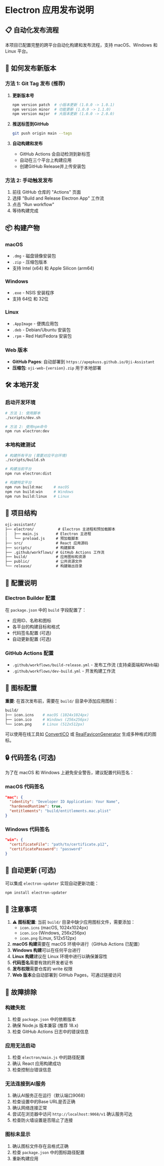 # Electron 应用发布说明

## 📋 自动化发布流程

本项目已配置完整的跨平台自动化构建和发布流程，支持 macOS、Windows 和 Linux 平台。

## 🚀 如何发布新版本

### 方法 1: Git Tag 发布 (推荐)

1. **更新版本号**

   ```bash
   npm version patch  # 小版本更新 (1.0.0 -> 1.0.1)
   npm version minor  # 功能更新 (1.0.0 -> 1.1.0)
   npm version major  # 大版本更新 (1.0.0 -> 2.0.0)
   ```

2. **推送标签到GitHub**

   ```bash
   git push origin main --tags
   ```

3. **自动构建和发布**
   - GitHub Actions 会自动检测到新标签
   - 自动在三个平台上构建应用
   - 创建GitHub Release并上传安装包

### 方法 2: 手动触发发布

1. 前往 GitHub 仓库的 "Actions" 页面
2. 选择 "Build and Release Electron App" 工作流
3. 点击 "Run workflow"
4. 等待构建完成

## 📦 构建产物

### macOS

- `.dmg` - 磁盘镜像安装包
- `.zip` - 压缩包版本
- 支持 Intel (x64) 和 Apple Silicon (arm64)

### Windows

- `.exe` - NSIS 安装程序
- 支持 64位 和 32位

### Linux

- `.AppImage` - 便携应用包
- `.deb` - Debian/Ubuntu 安装包
- `.rpm` - Red Hat/Fedora 安装包

### Web 版本

- **GitHub Pages**: 自动部署到 `https://apepkuss.github.io/Oji-Assistant`
- **压缩包**: `oji-web-{version}.zip` 用于本地部署

## 🛠️ 本地开发

### 启动开发环境

```bash
# 方法 1: 使用脚本
./scripts/dev.sh

# 方法 2: 使用npm命令
npm run electron:dev
```

### 本地构建测试

```bash
# 构建所有平台 (需要对应平台环境)
./scripts/build.sh

# 构建当前平台
npm run electron:dist

# 构建特定平台
npm run build:mac     # macOS
npm run build:win     # Windows
npm run build:linux   # Linux
```

## 📁 项目结构

```txt
oji-assistant/
├── electron/           # Electron 主进程和预加载脚本
│   ├── main.js        # Electron 主进程
│   └── preload.js     # 预加载脚本
├── src/               # React 应用源码
├── scripts/           # 构建脚本
├── .github/workflows/ # GitHub Actions 工作流
├── build/             # 应用图标和资源
├── public/            # 公共资源文件
└── release/           # 构建输出目录
```

## 🔧 配置说明

### Electron Builder 配置

在 `package.json` 中的 `build` 字段配置了：

- 应用ID、名称和图标
- 各平台的构建目标和格式
- 代码签名配置 (可选)
- 自动更新配置 (可选)

### GitHub Actions 配置

- `.github/workflows/build-release.yml` - 发布工作流 (支持桌面端和Web端)
- `.github/workflows/dev-build.yml` - 开发构建工作流

## 🎨 图标配置

**重要**: 在首次发布前，需要在 `build/` 目录中添加应用图标：

```bash
build/
├── icon.icns    # macOS (1024x1024px)
├── icon.ico     # Windows (256x256px)
└── icon.png     # Linux (512x512px)
```

可以使用在线工具如 [ConvertICO](https://convertico.com/) 或 [RealFaviconGenerator](https://realfavicongenerator.net/) 生成多种格式的图标。

## 🔒 代码签名 (可选)

为了在 macOS 和 Windows 上避免安全警告，建议配置代码签名：

### macOS 代码签名

```json
"mac": {
  "identity": "Developer ID Application: Your Name",
  "hardenedRuntime": true,
  "entitlements": "build/entitlements.mac.plist"
}
```

### Windows 代码签名

```json
"win": {
  "certificateFile": "path/to/certificate.p12",
  "certificatePassword": "password"
}
```

## 🔄 自动更新 (可选)

可以集成 `electron-updater` 实现自动更新功能：

```bash
npm install electron-updater
```

## 📝 注意事项

1. **⚠️ 图标配置**: 当前 `build/` 目录中缺少应用图标文件，需要添加：
   - `icon.icns` (macOS, 1024x1024px)
   - `icon.ico` (Windows, 256x256px)
   - `icon.png` (Linux, 512x512px)
2. **macOS 构建**需要在 macOS 环境中进行（GitHub Actions 已配置）
3. **Windows 构建**可以在任何平台进行
4. **Linux 构建**建议在 Linux 环境中进行以确保兼容性
5. **代码签名**需要有效的开发者证书
6. **发布权限**需要仓库的 write 权限
7. **Web 版本**会自动部署到 GitHub Pages，可通过链接访问

## 🐛 故障排除

### 构建失败

1. 检查 `package.json` 中的依赖版本
2. 确保 Node.js 版本兼容 (推荐 18.x)
3. 检查 GitHub Actions 日志中的错误信息

### 应用无法启动

1. 检查 `electron/main.js` 中的路径配置
2. 确认 React 应用构建成功
3. 检查控制台错误信息

### 无法连接到AI服务

1. 确认AI服务正在运行（默认端口9068）
2. 检查设置中的Base URL是否正确
3. 确认网络连接正常
4. 尝试在浏览器中访问 `http://localhost:9068/v1` 确认服务可达
5. 检查防火墙设置是否阻止了连接

### 图标未显示

1. 确认图标文件存在且格式正确
2. 检查 `package.json` 中的图标路径配置
3. 重新构建应用
